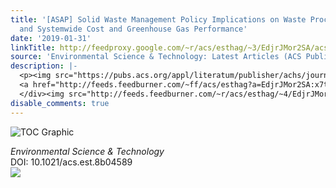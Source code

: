 ```yaml
---
title: '[ASAP] Solid Waste Management Policy Implications on Waste Process Choices
  and Systemwide Cost and Greenhouse Gas Performance'
date: '2019-01-31'
linkTitle: http://feedproxy.google.com/~r/acs/esthag/~3/EdjrJMor2SA/acs.est.8b04589
source: 'Environmental Science & Technology: Latest Articles (ACS Publications)'
description: |-
  <p><img src="https://pubs.acs.org/appl/literatum/publisher/achs/journals/content/esthag/0/esthag.ahead-of-print/acs.est.8b04589/20190131/images/medium/es-2018-04589r_0006.gif" alt="TOC Graphic"/></p><div><cite>Environmental Science & Technology</cite></div><div>DOI: 10.1021/acs.est.8b04589</div><div class="feedflare">
  <a href="http://feeds.feedburner.com/~ff/acs/esthag?a=EdjrJMor2SA:x7tmpahqA0g:yIl2AUoC8zA"><img src="http://feeds.feedburner.com/~ff/acs/esthag?d=yIl2AUoC8zA" border="0"></img></a>
  </div><img src="http://feeds.feedburner.com/~r/acs/esthag/~4/EdjrJMor2SA" height="1" width="1" ...
disable_comments: true
---
```

<p><img src="https://pubs.acs.org/appl/literatum/publisher/achs/journals/content/esthag/0/esthag.ahead-of-print/acs.est.8b04589/20190131/images/medium/es-2018-04589r_0006.gif" alt="TOC Graphic"/></p><div><cite>Environmental Science & Technology</cite></div><div>DOI: 10.1021/acs.est.8b04589</div><div class="feedflare">
<a href="http://feeds.feedburner.com/~ff/acs/esthag?a=EdjrJMor2SA:x7tmpahqA0g:yIl2AUoC8zA"><img src="http://feeds.feedburner.com/~ff/acs/esthag?d=yIl2AUoC8zA" border="0"></img></a>
</div><img src="http://feeds.feedburner.com/~r/acs/esthag/~4/EdjrJMor2SA" height="1" width="1" ...